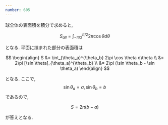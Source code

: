 ```yaml
---
number: 605
---
```

球全体の表面積を積分で求めると,

$$
S_{all} = \int_{-\pi/2}^{\pi/2} 2\pi \cos \theta d\theta
$$

となる. 平面に挟まれた部分の表面積は

$$
\begin{align}
S &= \int_{\theta_a}^{\theta_b} 2\pi \cos \theta d\theta \\
  &= 2\pi [\sin \theta]_{\theta_a}^{\theta_b} \\
  &= 2\pi (\sin \theta_b - \sin \theta_a)
\end{align}
$$

となる. ここで, $$ \sin \theta_a = a, \sin \theta_b = b $$ であるので,

$$
S = 2\pi (b - a)
$$

が答えとなる.

